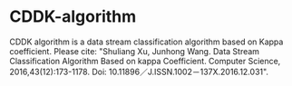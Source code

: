 # CDDK-algorithm
CDDK algorithm is a data stream classification algorithm based on Kappa coefficient.
Please cite: "Shuliang Xu, Junhong Wang. Data Stream Classification Algorithm Based on kappa Coefficient. Computer Science, 2016,43(12):173-1178. Doi: 10.11896／J.ISSN.1002－137X.2016.12.031".
